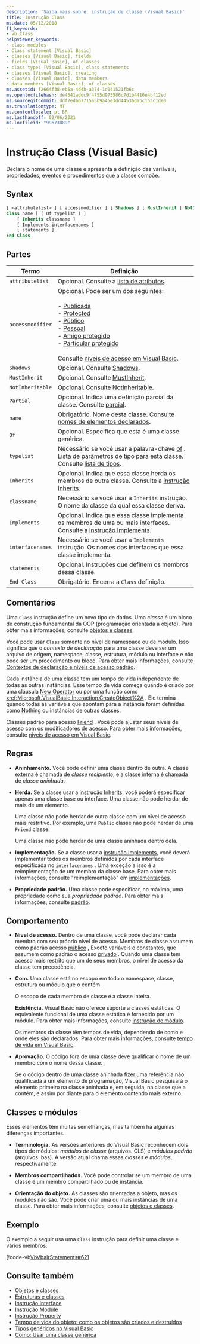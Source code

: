 ```yaml
---
description: 'Saiba mais sobre: instrução de classe (Visual Basic)'
title: Instrução Class
ms.date: 05/12/2018
f1_keywords:
- vb.Class
helpviewer_keywords:
- class modules
- Class statement [Visual Basic]
- classes [Visual Basic], fields
- fields [Visual Basic], of classes
- class types [Visual Basic], class statements
- classes [Visual Basic], creating
- classes [Visual Basic], data members
- data members [Visual Basic], of classes
ms.assetid: f2664f38-eb5a-4d4b-a374-1d041521fb6c
ms.openlocfilehash: de4541addc9f4755d973586c7d1b4410e4bf12ed
ms.sourcegitcommit: ddf7edb67715a5b9a45e3dd44536dabc153c1de0
ms.translationtype: MT
ms.contentlocale: pt-BR
ms.lasthandoff: 02/06/2021
ms.locfileid: "99673889"
---
```

# <a name="class-statement-visual-basic"></a>Instrução Class (Visual Basic)

Declara o nome de uma classe e apresenta a definição das variáveis, propriedades, eventos e procedimentos que a classe compõe.  
  
## <a name="syntax"></a>Syntax  
  
```vb  
[ <attributelist> ] [ accessmodifier ] [ Shadows ] [ MustInherit | NotInheritable ] [ Partial ] _  
Class name [ ( Of typelist ) ]  
    [ Inherits classname ]  
    [ Implements interfacenames ]  
    [ statements ]  
End Class  
```  
  
## <a name="parts"></a>Partes  
  
|Termo|Definição|  
|---|---|  
|`attributelist`|Opcional. Consulte a [lista de atributos](attribute-list.md).|  
|`accessmodifier`|Opcional. Pode ser um dos seguintes:<br /><br /> -   [Publicada](../modifiers/public.md)<br />-   [Protected](../modifiers/protected.md)<br />-   [Público](../modifiers/friend.md)<br />-   [Pessoal](../modifiers/private.md)<br />-   [Amigo protegido](../modifiers/protected-friend.md)<br />- [Particular protegido](../modifiers/private-protected.md)<br/><br/> Consulte [níveis de acesso em Visual Basic](../../programming-guide/language-features/declared-elements/access-levels.md).|  
|`Shadows`|Opcional. Consulte [Shadows](../modifiers/shadows.md).|  
|`MustInherit`|Opcional. Consulte [MustInherit](../modifiers/mustinherit.md).|  
|`NotInheritable`|Opcional. Consulte [NotInheritable](../modifiers/notinheritable.md).|  
|`Partial`|Opcional. Indica uma definição parcial da classe. Consulte [parcial](../modifiers/partial.md).|  
|`name`|Obrigatório. Nome desta classe. Consulte [nomes de elementos declarados](../../programming-guide/language-features/declared-elements/declared-element-names.md).|  
|`Of`|Opcional. Especifica que esta é uma classe genérica.|  
|`typelist`|Necessário se você usar a palavra-chave [of](of-clause.md) . Lista de parâmetros de tipo para esta classe. Consulte [lista de tipos](type-list.md).|  
|`Inherits`|Opcional. Indica que essa classe herda os membros de outra classe. Consulte a [instrução Inherits](inherits-statement.md).|  
|`classname`|Necessário se você usar a `Inherits` instrução. O nome da classe da qual essa classe deriva.|  
|`Implements`|Opcional. Indica que essa classe implementa os membros de uma ou mais interfaces. Consulte a [instrução Implements](implements-statement.md).|  
|`interfacenames`|Necessário se você usar a `Implements` instrução. Os nomes das interfaces que essa classe implementa.|  
|`statements`|Opcional. Instruções que definem os membros dessa classe.|  
|`End Class`|Obrigatório. Encerra a `Class` definição.|  
  
## <a name="remarks"></a>Comentários  

 Uma `Class` instrução define um novo tipo de dados. Uma *classe* é um bloco de construção fundamental da OOP (programação orientada a objeto). Para obter mais informações, consulte [objetos e classes](../../programming-guide/language-features/objects-and-classes/index.md).  
  
 Você pode usar `Class` somente no nível de namespace ou de módulo. Isso significa que o *contexto de declaração* para uma classe deve ser um arquivo de origem, namespace, classe, estrutura, módulo ou interface e não pode ser um procedimento ou bloco. Para obter mais informações, consulte [Contextos de declaração e níveis de acesso padrão](declaration-contexts-and-default-access-levels.md).  
  
 Cada instância de uma classe tem um tempo de vida independente de todas as outras instâncias. Esse tempo de vida começa quando é criado por uma cláusula [New Operator](../operators/new-operator.md) ou por uma função como <xref:Microsoft.VisualBasic.Interaction.CreateObject%2A> . Ele termina quando todas as variáveis que apontam para a instância foram definidas como [Nothing](../nothing.md) ou instâncias de outras classes.  
  
 Classes padrão para acesso [Friend](../modifiers/friend.md) . Você pode ajustar seus níveis de acesso com os modificadores de acesso. Para obter mais informações, consulte [níveis de acesso em Visual Basic](../../programming-guide/language-features/declared-elements/access-levels.md).  
  
## <a name="rules"></a>Regras  
  
- **Aninhamento.** Você pode definir uma classe dentro de outra. A classe externa é chamada de *classe recipiente*, e a classe interna é chamada de *classe aninhada*.  
  
- **Herda.** Se a classe usar a [instrução Inherits](inherits-statement.md), você poderá especificar apenas uma classe base ou interface. Uma classe não pode herdar de mais de um elemento.  
  
     Uma classe não pode herdar de outra classe com um nível de acesso mais restritivo. Por exemplo, uma `Public` classe não pode herdar de uma `Friend` classe.  
  
     Uma classe não pode herdar de uma classe aninhada dentro dela.  
  
- **Implementação.** Se a classe usar a [instrução Implements](implements-statement.md), você deverá implementar todos os membros definidos por cada interface especificada no `interfacenames` . Uma exceção a isso é a reimplementação de um membro da classe base. Para obter mais informações, consulte "reimplementação" em [implementações](implements-clause.md).  
  
- **Propriedade padrão.** Uma classe pode especificar, no máximo, uma propriedade como sua *propriedade padrão*. Para obter mais informações, consulte [padrão](../modifiers/default.md).  
  
## <a name="behavior"></a>Comportamento  
  
- **Nível de acesso.** Dentro de uma classe, você pode declarar cada membro com seu próprio nível de acesso. Membros de classe assumem como padrão acesso [público](../modifiers/public.md) , Exceto variáveis e constantes, que assumem como padrão o acesso [privado](../modifiers/private.md) . Quando uma classe tem acesso mais restrito que um de seus membros, o nível de acesso da classe tem precedência.  
  
- **Com.** Uma classe está no escopo em todo o namespace, classe, estrutura ou módulo que o contém.  
  
     O escopo de cada membro de classe é a classe inteira.  
  
     **Existência.** Visual Basic não oferece suporte a classes estáticas. O equivalente funcional de uma classe estática é fornecido por um módulo. Para obter mais informações, consulte [instrução de módulo](module-statement.md).  
  
     Os membros da classe têm tempos de vida, dependendo de como e onde eles são declarados. Para obter mais informações, consulte [tempo de vida em Visual Basic](../../programming-guide/language-features/declared-elements/lifetime.md).  
  
- **Aprovação.** O código fora de uma classe deve qualificar o nome de um membro com o nome dessa classe.  
  
     Se o código dentro de uma classe aninhada fizer uma referência não qualificada a um elemento de programação, Visual Basic pesquisará o elemento primeiro na classe aninhada e, em seguida, na classe que a contém, e assim por diante para o elemento contendo mais externo.  
  
## <a name="classes-and-modules"></a>Classes e módulos  

 Esses elementos têm muitas semelhanças, mas também há algumas diferenças importantes.  
  
- **Terminologia.** As versões anteriores do Visual Basic reconhecem dois tipos de módulos: *módulos de classe* (arquivos. CLS) e *módulos padrão* (arquivos. bas). A versão atual chama essas *classes* e *módulos*, respectivamente.  
  
- **Membros compartilhados.** Você pode controlar se um membro de uma classe é um membro compartilhado ou de instância.  
  
- **Orientação do objeto.** As classes são orientadas a objeto, mas os módulos não são. Você pode criar uma ou mais instâncias de uma classe. Para obter mais informações, consulte [objetos e classes](../../programming-guide/language-features/objects-and-classes/index.md).  
  
## <a name="example"></a>Exemplo  

 O exemplo a seguir usa uma `Class` instrução para definir uma classe e vários membros.  
  
 [!code-vb[VbVbalrStatements#62](~/samples/snippets/visualbasic/VS_Snippets_VBCSharp/VbVbalrStatements/VB/Class1.vb#62)]  
  
## <a name="see-also"></a>Consulte também

- [Objetos e classes](../../programming-guide/language-features/objects-and-classes/index.md)
- [Estruturas e classes](../../programming-guide/language-features/data-types/structures-and-classes.md)
- [Instrução Interface](interface-statement.md)
- [Instrução Module](module-statement.md)
- [Instrução Property](property-statement.md)
- [Tempo de vida do objeto: como os objetos são criados e destruídos](../../programming-guide/language-features/objects-and-classes/object-lifetime-how-objects-are-created-and-destroyed.md)
- [Tipos genéricos no Visual Basic](../../programming-guide/language-features/data-types/generic-types.md)
- [Como: Usar uma classe genérica](../../programming-guide/language-features/data-types/how-to-use-a-generic-class.md)
